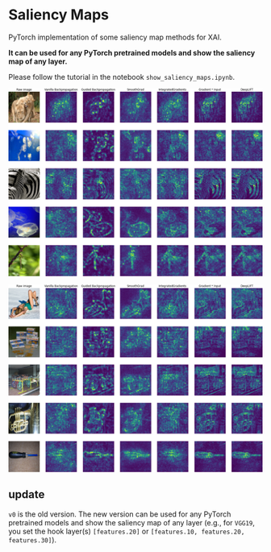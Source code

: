 # Saliency Maps
PyTorch implementation of some saliency map methods for XAI.

**It can be used for any PyTorch pretrained models and show the saliency map of any layer.**

Please follow the tutorial in the notebook ```show_saliency_maps.ipynb```.

![saliency_maps](saliency_maps.png)

![saliency_maps_II](saliency_maps_II.png)

## update
```v0``` is the old version. The new version can be used for any PyTorch pretrained models and show the saliency map of any layer (e.g., for ```VGG19```, you set the hook layer(s) ```[features.20]``` or ```[features.10, features.20, features.30]```).